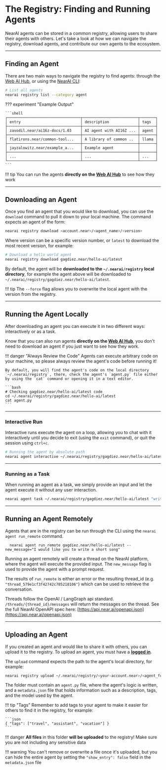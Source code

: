 # The Registry: Finding and Running Agents

NearAI agents can be stored in a common registry, allowing users to share their agents with others. Let's take a look at how we can navigate the registry, download agents, and contribute our own agents to the ecosystem.

---

## Finding an Agent

There are two main ways to navigate the registry to find agents: through the [Web AI Hub](https://app.near.ai/agents), or using the [NearAI CLI](./agents/quickstart.md):


```bash
# List all agents
nearai registry list --category agent
```

??? experiment "Example Output"

    ```shell
    ┌─────────────────────────────────┬─────────────────────────┬───────┐
    │ entry                           │ description             │ tags  │
    ├─────────────────────────────────┼─────────────────────────┼───────┤
    │ zavodil.near/ai16z-docs/1.03    │ AI agent with AI16Z ... │ agent │
    ├─────────────────────────────────┼─────────────────────────┼───────┤
    │ flatirons.near/common-tool...   │ A library of common ..  │ llama │
    ├─────────────────────────────────┼─────────────────────────┼───────┤
    │ jayzalowitz.near/example_a...   │ Example agent           │       │
    ├─────────────────────────────────┼─────────────────────────┼───────┤
    │ ...                             │ ...                     │ ...   │
    └─────────────────────────────────┴─────────────────────────┴───────┘
    ```

!!! tip
    You can run the agents **directly on the [Web AI Hub](https://app.near.ai/agents)** to see how they work

---

## Downloading an Agent

Once you find an agent that you would like to download, you can use the `download` command to pull it down to your local machine. The command expects an agent of the form:

```bash
nearai registry download <account.near>/<agent_name>/<version>
```

Where version can be a specific version number, or `latest` to download the most recent version, for example: 

```bash 
# Download a hello world agent
nearai registry download gagdiez.near/hello-ai/latest
```

By default, the agent will be **downloaded to the `~/.nearai/registry` local directory**, for example the agent above will be downloaded to `~/.nearai/registry/gagdiez.near/hello-ai/latest`.

!!! tip
    The `--force` flag allows you to overwrite the local agent with the version from the registry.

---

## Running the Agent Locally

After downloading an agent you can execute it in two different ways: interactively or as a task.

Know that you can also run agents **directly on the [Web AI Hub](https://app.near.ai/agents)**, you don't need to download an agent if you just want to see how they work.

!!! danger "Always Review the Code"
    Agents can execute arbitrary code on your machine, so please always review the agent's code before running it!
    
    By default, you will find the agent's code on the local directory `~/.nearai/registry`, there, check the agent's `agent.py` file either by using the `cat` command or opening it in a text editor.

    ```bash
    # Checking gagdiez.near/hello-ai/latest code
    cd ~/.nearai/registry/gagdiez.near/hello-ai/latest
    cat agent.py
    ```

<hr class="subsection">

### Interactive Run

Interactive runs execute the agent on a loop, allowing you to chat with it interactively until you decide to exit (using the `exit` command), or quit the session using `ctrl+c`.

```bash
# Running the agent by absolute path
nearai agent interactive ~/.nearai/registry/gagdiez.near/hello-ai/latest --local
```

<hr class="subsection">

### Running as a Task
When running an agent as a task, we simply provide an input and let the agent execute it without any user interaction.

```bash
nearai agent task ~/.nearai/registry/gagdiez.near/hello-ai/latest "write a poem about the sorrow of loosing oneself, but end on a positive note" --local
```

---

## Running an Agent Remotely

Agents that are in the registry can be run through the CLI using the `nearai agent run_remote` command.

```shell
  nearai agent run_remote gagdiez.near/hello-ai/latest --new_message="I would like you to write a short song"
```

<!-- TODO: Clarify this, I do not understand how it works given that I did not manage to make it work -->

Running an agent remotely will create a thread on the NearAI platform, where the agent will execute the provided input. The `new_message` flag is used to provide the agent with a prompt request.

The results of `run_remote` is either an error or the resulting thread_id (e.g. `"thread_579e1cf3f42742c785218106"`) which can be used to retrieve the conversation.

Threads follow the OpenAI / LangGraph api standard. `/threads/{thread_id}/messages` will return the messages on the thread.
See the full NearAI OpenAPI spec here: [https://api.near.ai/openapi.json](https://api.near.ai/openapi.json)

<!-- A new_message could be included to further refine the request. In this example without a new_message the agent will
reprocess the previous response and follow up about travel to Paris. 

```shell
  nearai agent run_remote flatirons.near/example-travel-agent/1 \
  environment_id="flatirons.near/environment_run_flatirons.near_example-travel-agent_1_1c82938c55fc43e492882ee938c6356a/0"
```
-->

---

## Uploading an Agent

If you created an agent and would like to share it with others, you can upload it to the registry. To upload an agent, you must have a [**logged in**](./agents/quickstart.md#login-to-nearai).

The `upload` command expects the path to the agent's local directory, for example:

```bash
nearai registry upload ~/.nearai/registry/<your-account.near>/<agent_folder>
```

The folder must contain an `agent.py` file, where the agent's logic is written, and a `metadata.json` file that holds information such as a description, tags, and the model used by the agent.

!!! tip "Tags"
    Remember to add tags to your agent to make it easier for others to find it in the registry, for example:
    
    ```json
    { "tags": ["travel", "assistant", "vacation"] }
    ```

!!! danger
    **All files** in this folder **will be uploaded** to the registry! Make sure you are not including any sensitive data

!!! warning
    You can't remove or overwrite a file once it's uploaded, but you can hide the entire agent by setting the `"show_entry": false` field in the `metadata.json` file
